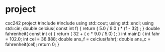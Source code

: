 # project
csc242 project
#include <iostream>
#include <string>
using std::cout;
using std::endl;
using std::cin;
double celcius( const int f)
{
	return ( 5.0 / 9.0 ) * (f - 32) ;
}
double fahrenheit( const int c)
{
	return ( 32 + ( c * 9.0 / 5.0) );
}
int main()
{
	int fahr = 102.0;
	int cel = 38.888;
	double ans_f = celcius(fahr);
	double ans_c = fahrenheit(cel);
	return 0;
}
